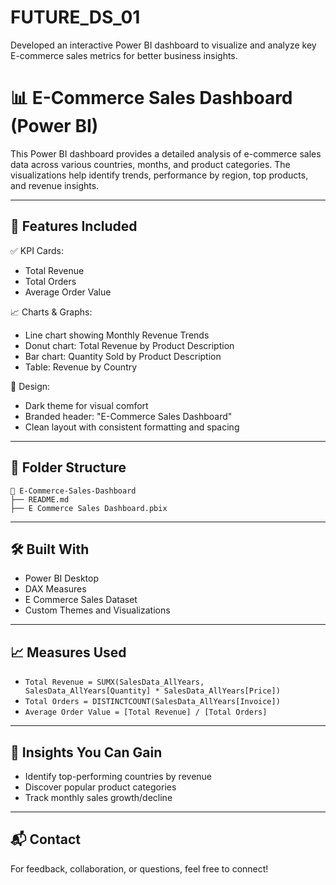 # FUTURE_DS_01
Developed an interactive Power BI dashboard to visualize and analyze key E-commerce sales metrics for better business insights.


# 📊 E-Commerce Sales Dashboard (Power BI)

This Power BI dashboard provides a detailed analysis of e-commerce sales data across various countries, months, and product categories. The visualizations help identify trends, performance by region, top products, and revenue insights.


---

## 📌 Features Included

✅ KPI Cards:
- Total Revenue
- Total Orders
- Average Order Value

📈 Charts & Graphs:
- Line chart showing Monthly Revenue Trends
- Donut chart: Total Revenue by Product Description
- Bar chart: Quantity Sold by Product Description
- Table: Revenue by Country

🎨 Design:
- Dark theme for visual comfort
- Branded header: "E-Commerce Sales Dashboard"
- Clean layout with consistent formatting and spacing

---

## 📂 Folder Structure

```
📁 E-Commerce-Sales-Dashboard
├── README.md
├── E Commerce Sales Dashboard.pbix

```

---

## 🛠 Built With

- Power BI Desktop
- DAX Measures
- E Commerce Sales Dataset
- Custom Themes and Visualizations

---

## 📈 Measures Used

- `Total Revenue = SUMX(SalesData_AllYears, SalesData_AllYears[Quantity] * SalesData_AllYears[Price])`
- `Total Orders = DISTINCTCOUNT(SalesData_AllYears[Invoice])`
- `Average Order Value = [Total Revenue] / [Total Orders]`

---

## 🧭 Insights You Can Gain

- Identify top-performing countries by revenue
- Discover popular product categories
- Track monthly sales growth/decline

---


## 📬 Contact

For feedback, collaboration, or questions, feel free to connect!


